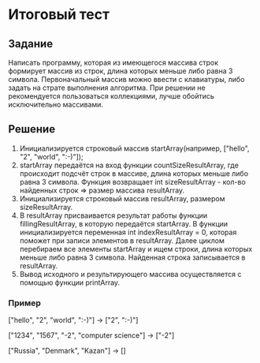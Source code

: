 # Итоговый тест
## Задание
Написать программу, которая из имеющегося массива строк формирует массив из строк, длина которых меньше либо равна 3 символа. Первоначальный массив можно ввести с клавиатуры, либо задать на страте выполнения алгоритма. При решении не рекомендуется пользоваться коллекциями, лучше обойтись исключительно массивами.
## Решение
1. Инициализируется строковый массив startArray(например, ["hello", "2", "world", ":-)"]);
2. startArray передаётся на вход функции countSizeResultArray, где происходит подсчёт строк в массиве, длина которых меньше либо равна 3 символа. Функция возвращает int sizeResultArray - кол-во найденных строк => размер массива resultArray.
3. Инициализируется строковый массив resultArray, размером sizeResultArray.
4. В resultArray присваивается результат работы функции fillingResultArray, в которую передаётся startArray. В функции инициализируется переменная int indexResultArray = 0, которая поможет при записи элементов в resultArray. Далее циклом перебираем все элементы startArray и ищем строки, длина которых меньше либо равна 3 символа. Найденная строка записывается в resultArray.
5. Вывод исходного и результирующего массива осуществляется с помощью функции printArray.
### Пример
["hello", "2", "world", ":-)"] -> ["2", ":-)"]

["1234", "1567", "-2", "computer science"] -> ["-2"]

["Russia", "Denmark", "Kazan"] -> []
